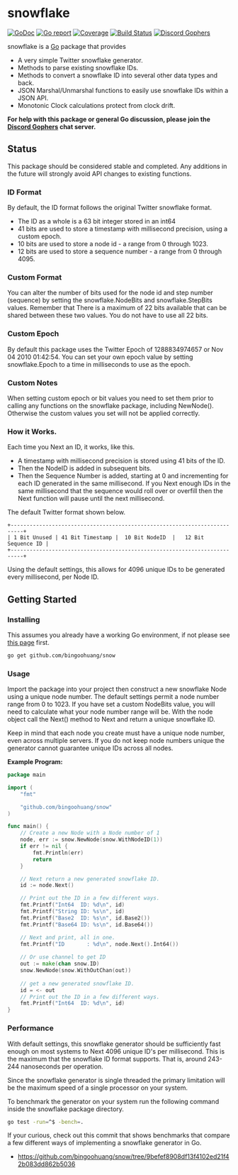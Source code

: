 # snowflake

[![GoDoc](https://godoc.org/github.com/bingoohuang/snow?status.svg)](https://godoc.org/github.com/bingoohuang/snow) [![Go report](http://goreportcard.com/badge/bingoohuang/snow)](http://goreportcard.com/report/bingoohuang/snow) [![Coverage](http://gocover.io/_badge/github.com/bingoohuang/snow)](https://gocover.io/github.com/bingoohuang/snow) [![Build Status](https://travis-ci.org/bingoohuang/snow.svg?branch=master)](https://travis-ci.org/bingoohuang/snow) [![Discord Gophers](https://img.shields.io/badge/Discord%20Gophers-%23info-blue.svg)](https://discord.gg/0f1SbxBZjYq9jLBk)

snowflake is a [Go](https://golang.org/) package that provides

* A very simple Twitter snowflake generator.
* Methods to parse existing snowflake IDs.
* Methods to convert a snowflake ID into several other data types and back.
* JSON Marshal/Unmarshal functions to easily use snowflake IDs within a JSON API.
* Monotonic Clock calculations protect from clock drift.

**For help with this package or general Go discussion, please join the [Discord Gophers](https://discord.gg/0f1SbxBZjYq9jLBk) chat server.**

## Status

This package should be considered stable and completed.  Any additions in the
future will strongly avoid API changes to existing functions.

### ID Format

By default, the ID format follows the original Twitter snowflake format.

* The ID as a whole is a 63 bit integer stored in an int64
* 41 bits are used to store a timestamp with millisecond precision, using a custom epoch.
* 10 bits are used to store a node id - a range from 0 through 1023.
* 12 bits are used to store a sequence number - a range from 0 through 4095.

### Custom Format

You can alter the number of bits used for the node id and step number (sequence)
by setting the snowflake.NodeBits and snowflake.StepBits values.  Remember that
There is a maximum of 22 bits available that can be shared between these two
values. You do not have to use all 22 bits.

### Custom Epoch

By default this package uses the Twitter Epoch of 1288834974657 or Nov 04 2010 01:42:54.
You can set your own epoch value by setting snowflake.Epoch to a time in milliseconds
to use as the epoch.

### Custom Notes

When setting custom epoch or bit values you need to set them prior to calling
any functions on the snowflake package, including NewNode().  Otherwise the
custom values you set will not be applied correctly.

### How it Works.

Each time you Next an ID, it works, like this.

* A timestamp with millisecond precision is stored using 41 bits of the ID.
* Then the NodeID is added in subsequent bits.
* Then the Sequence Number is added, starting at 0 and incrementing for each ID generated in the same millisecond. If you Next enough IDs in the same millisecond that the sequence would roll over or overfill then the Next function will pause until the next millisecond.

The default Twitter format shown below.

```
+--------------------------------------------------------------------------+
| 1 Bit Unused | 41 Bit Timestamp |  10 Bit NodeID  |   12 Bit Sequence ID |
+--------------------------------------------------------------------------+
```

Using the default settings, this allows for 4096 unique IDs to be generated every millisecond, per Node ID.

## Getting Started

### Installing

This assumes you already have a working Go environment, if not please see
[this page](https://golang.org/doc/install) first.

```sh
go get github.com/bingoohuang/snow
```

### Usage

Import the package into your project then construct a new snowflake Node using a
unique node number. The default settings permit a node number range from 0 to 1023.
If you have set a custom NodeBits value, you will need to calculate what your
node number range will be. With the node object call the Next() method to
Next and return a unique snowflake ID.

Keep in mind that each node you create must have a unique node number, even
across multiple servers.  If you do not keep node numbers unique the generator
cannot guarantee unique IDs across all nodes.

**Example Program:**

```go
package main

import (
	"fmt"

	"github.com/bingoohuang/snow"
)

func main() {
	// Create a new Node with a Node number of 1
	node, err := snow.NewNode(snow.WithNodeID(1))
	if err != nil {
		fmt.Println(err)
		return
	}

	// Next return a new generated snowflake ID.
	id := node.Next()

	// Print out the ID in a few different ways.
	fmt.Printf("Int64  ID: %d\n", id)
	fmt.Printf("String ID: %s\n", id)
	fmt.Printf("Base2  ID: %s\n", id.Base2())
	fmt.Printf("Base64 ID: %s\n", id.Base64())

    // Next and print, all in one.
    fmt.Printf("ID       : %d\n", node.Next().Int64())
    
    // Or use channel to get ID
    out := make(chan snow.ID)
    snow.NewNode(snow.WithOutChan(out))
   
    // get a new generated snowflake ID.
    id = <- out
	// Print out the ID in a few different ways.
	fmt.Printf("Int64  ID: %d\n", id)
}
```

### Performance

With default settings, this snowflake generator should be sufficiently fast
enough on most systems to Next 4096 unique ID's per millisecond. This is
the maximum that the snowflake ID format supports. That is, around 243-244
nanoseconds per operation.

Since the snowflake generator is single threaded the primary limitation will be
the maximum speed of a single processor on your system.

To benchmark the generator on your system run the following command inside the
snowflake package directory.

```sh
go test -run=^$ -bench=.
```

If your curious, check out this commit that shows benchmarks that compare a few
different ways of implementing a snowflake generator in Go.

* https://github.com/bingoohuang/snow/tree/9befef8908df13f4102ed21f42b083dd862b5036
